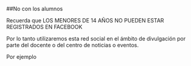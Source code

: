 ##No con los alumnos

Recuerda que LOS MENORES DE 14 AÑOS NO PUEDEN ESTAR REGISTRADOS EN FACEBOOK

Por lo tanto utilizaremos esta red social en el ámbito de divulgación por parte del docente o del centro de noticias o eventos.

Por ejemplo

